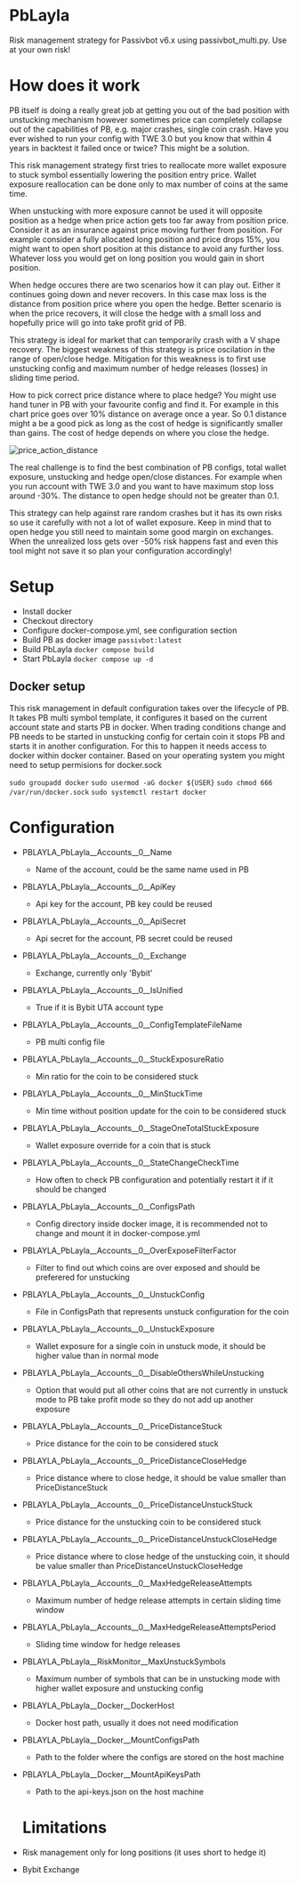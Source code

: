 # PbLayla
Risk management strategy for Passivbot v6.x using passivbot_multi.py. Use at your own risk!

# How does it work
PB itself is doing a really great job at getting you out of the bad position with unstucking mechanism however sometimes price can completely collapse out of the capabilities of PB, e.g. major crashes, single coin crash. Have you ever wished to run your config with TWE 3.0 but you know that within 4 years in backtest it failed once or twice? This might be a solution.

This risk management strategy first tries to reallocate more wallet exposure to stuck symbol essentially lowering the position entry price. Wallet exposure reallocation can be done only to max number of coins at the same time.

When unstucking with more exposure cannot be used it will opposite position as a hedge when price action gets too far away from position price. Consider it as an insurance against price moving further from position. For example consider a fully allocated long position and price drops 15%, you might want to open short position at this distance to avoid any further loss. Whatever loss you would get on long position you would gain in short position.

When hedge occures there are two scenarios how it can play out. Either it continues going down and never recovers. In this case max loss is the distance from position price where you open the hedge. Better scenario is when the price recovers, it will close the hedge with a small loss and hopefully price will go into take profit grid of PB.

This strategy is ideal for market that can temporarily crash with a V shape recovery. The biggest weakness of this strategy is price oscilation in the range of open/close hedge. Mitigation for this weakness is to first use unstucking config and maximum number of hedge releases (losses) in sliding time period.

How to pick correct price distance where to place hedge? You might use hand tuner in PB with your favourite config and find it. For example in this chart price goes over 10% distance on average once a year. So 0.1 distance might a be a good pick as long as the cost of hedge is significantly smaller than gains. The cost of hedge depends on where you close the hedge.

![price_action_distance](Docs/price_action_distance.png.png)

The real challenge is to find the best combination of PB configs, total wallet exposure, unstucking and hedge open/close distances. For example when you run account with TWE 3.0 and you want to have maximum stop loss around -30%. The distance to open hedge should not be greater than 0.1.

This strategy can help against rare random crashes but it has its own risks so use it carefully with not a lot of wallet exposure. Keep in mind that to open hedge you still need to maintain some good margin on exchanges. When the unrealized loss gets over -50% risk happens fast and even this tool might not save it so plan your configuration accordingly!

# Setup
- Install docker
- Checkout directory
- Configure docker-compose.yml, see configuration section
- Build PB as docker image `passivbot:latest`
- Build PbLayla `docker compose build`
- Start PbLayla `docker compose up -d`

## Docker setup
This risk management in default configuration takes over the lifecycle of PB. It takes PB multi symbol template, it configures it based on the current account state and starts PB in docker. When trading conditions change and PB needs to be started in unstucking config for certain coin it stops PB and starts it in another configuration. For this to happen it needs access to docker within docker container. Based on your operating system you might need to setup permisions for docker.sock

`sudo groupadd docker`
`sudo usermod -aG docker ${USER}`
`sudo chmod 666 /var/run/docker.sock`
`sudo systemctl restart docker`

# Configuration
- PBLAYLA_PbLayla__Accounts__0__Name
  - Name of the account, could be the same name used in PB
- PBLAYLA_PbLayla__Accounts__0__ApiKey
  - Api key for the account, PB key could be reused
- PBLAYLA_PbLayla__Accounts__0__ApiSecret
  - Api secret for the account, PB secret could be reused
- PBLAYLA_PbLayla__Accounts__0__Exchange
  - Exchange, currently only 'Bybit'
- PBLAYLA_PbLayla__Accounts__0__IsUnified
  - True if it is Bybit UTA account type
- PBLAYLA_PbLayla__Accounts__0__ConfigTemplateFileName
  - PB multi config file
- PBLAYLA_PbLayla__Accounts__0__StuckExposureRatio
  - Min ratio for the coin to be considered stuck
- PBLAYLA_PbLayla__Accounts__0__MinStuckTime
  - Min time without position update for the coin to be considered stuck 
- PBLAYLA_PbLayla__Accounts__0__StageOneTotalStuckExposure
  - Wallet exposure override for a coin that is stuck
- PBLAYLA_PbLayla__Accounts__0__StateChangeCheckTime
  - How often to check PB configuration and potentially restart it if it should be changed
- PBLAYLA_PbLayla__Accounts__0__ConfigsPath
  - Config directory inside docker image, it is recommended not to change and mount it in docker-compose.yml
- PBLAYLA_PbLayla__Accounts__0__OverExposeFilterFactor
  - Filter to find out which coins are over exposed and should be preferered for unstucking
- PBLAYLA_PbLayla__Accounts__0__UnstuckConfig
  - File in ConfigsPath that represents unstuck configuration for the coin
- PBLAYLA_PbLayla__Accounts__0__UnstuckExposure
  - Wallet exposure for a single coin in unstuck mode, it should be higher value than in normal mode
- PBLAYLA_PbLayla__Accounts__0__DisableOthersWhileUnstucking
  - Option that would put all other coins that are not currently in unstuck mode to PB take profit mode so they do not add up another exposure
- PBLAYLA_PbLayla__Accounts__0__PriceDistanceStuck
  - Price distance for the coin to be considered stuck
- PBLAYLA_PbLayla__Accounts__0__PriceDistanceCloseHedge
  - Price distance where to close hedge, it should be value smaller than PriceDistanceStuck
- PBLAYLA_PbLayla__Accounts__0__PriceDistanceUnstuckStuck
  - Price distance for the unstucking coin to be considered stuck
- PBLAYLA_PbLayla__Accounts__0__PriceDistanceUnstuckCloseHedge
  - Price distance where to close hedge of the unstucking coin, it should be value smaller than PriceDistanceUnstuckCloseHedge
- PBLAYLA_PbLayla__Accounts__0__MaxHedgeReleaseAttempts
  - Maximum number of hedge release attempts in certain sliding time window
- PBLAYLA_PbLayla__Accounts__0__MaxHedgeReleaseAttemptsPeriod
  - Sliding time window for hedge releases
- PBLAYLA_PbLayla__RiskMonitor__MaxUnstuckSymbols
  - Maximum number of symbols that can be in unstucking mode with higher wallet exposure and unstucking config
- PBLAYLA_PbLayla__Docker__DockerHost
  - Docker host path, usually it does not need modification
- PBLAYLA_PbLayla__Docker__MountConfigsPath
  - Path to the folder where the configs are stored on the host machine
- PBLAYLA_PbLayla__Docker__MountApiKeysPath
  - Path to the api-keys.json on the host machine

  # Limitations
- Risk management only for long positions (it uses short to hedge it)
- Bybit Exchange